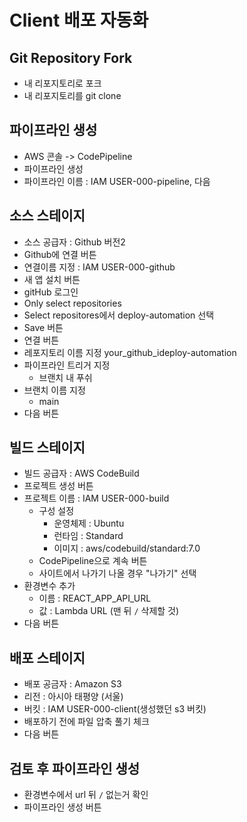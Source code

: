 # Client 배포 자동화

## Git Repository Fork

- 내 리포지토리로 포크
- 내 리포지토리를 git clone

## 파이프라인 생성

- AWS 콘솔 -> CodePipeline
- 파이프라인 생성
- 파이프라인 이름 : IAM USER-000-pipeline, 다음

## 소스 스테이지

- 소스 공급자 : Github 버전2
- Github에 연결 버튼
- 연결이름 지정 : IAM USER-000-github
- 새 앱 설치 버튼
- gitHub 로그인
- Only select repositories
- Select repositores에서 deploy-automation 선택
- Save 버튼
- 연결 버튼
- 레포지토리 이름 지정 your_github_ideploy-automation
- 파이프라인 트리거 지정
  - 브랜치 내 푸쉬
- 브랜치 이름 지정
  - main
- 다음 버튼

## 빌드 스테이지

- 빌드 공급자 : AWS CodeBuild
- 프로젝트 생성 버튼
- 프로젝트 이름 : IAM USER-000-build
  - 구성 설정
    - 운영체제 : Ubuntu
    - 런타임 : Standard
    - 이미지 : aws/codebuild/standard:7.0
  - CodePipeline으로 계속 버튼
  - 사이트에서 나가기 나올 경우 "나가기" 선택
- 환경변수 추가
  - 이름 : REACT_APP_API_URL
  - 값 : Lambda URL (맨 뒤 `/` 삭제할 것)
- 다음 버튼

## 배포 스테이지

- 배포 공금자 : Amazon S3
- 리전 : 아시아 태평양 (서울)
- 버킷 : IAM USER-000-client(생성했던 s3 버킷)
- 배포하기 전에 파일 압축 풀기 체크
- 다음 버튼

## 검토 후 파이프라인 생성

- 환경변수에서 url 뒤 `/` 없는거 확인
- 파이프라인 생성 버튼
